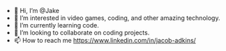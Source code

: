 - 👋 Hi, I’m @Jake
- 👀 I’m interested in video games, coding, and other amazing technology.
- 🌱 I’m currently learning code.
- 💞️ I’m looking to collaborate on coding projects.
- 📫 How to reach me https://www.linkedin.com/in/jacob-adkins/

<!---
ciscoalmighty/ciscoalmighty is a ✨ special ✨ repository because its `README.md` (this file) appears on your GitHub profile.
You can click the Preview link to take a look at your changes.
--->

